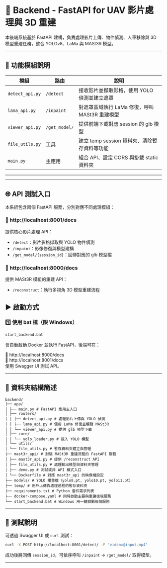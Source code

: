 # 🧠 Backend - FastAPI for UAV 影片處理與 3D 重建
本後端系統基於 FastAPI 建構，負責處理影片上傳、物件偵測、人車移除與 3D 模型重建任務，整合 YOLOv8、LaMa 與 MASt3R 模型。

---

## 🔧 功能模組說明

| 模組 | 路由 | 說明 |
|------|------|------|
| `detect_api.py` | `/detect` | 接收影片並擷取影格，使用 YOLO 偵測並建立遮罩 |
| `lama_api.py` | `/inpaint` | 對遮罩區域執行 LaMa 修復，呼叫 MASt3R 重建模型 |
| `viewer_api.py` | `/get_model/` | 提供前端下載對應 session 的 glb 模型 |
| `file_utils.py` | 工具 | 建立 temp session 資料夾、清除暫存資料等功能 |
| `main.py` | 主應用 | 組合 API、設定 CORS 與掛載 static 資料夾 |

---


---

## 🌐 API 測試入口

本系統包含兩個 FastAPI 服務，分別對應不同處理模組：

### 📍 http://localhost:8001/docs  
提供核心影片處理 API：
- `/detect`：影片影格擷取與 YOLO 物件偵測
- `/inpaint`：影像修復與模型建構
- `/get_model/{session_id}`：回傳對應的 glb 模型檔

### 📍 http://localhost:8000/docs  
提供 MASt3R 模組的重建 API：
- `/reconstruct`：執行多視角 3D 模型重建流程


## ▶️ 啟動方式

### 1️⃣ 使用 bat 檔（限 Windows）

```bash
start_backend.bat
```

會自動啟動 Docker 並執行 FastAPI，後端可在：

📍 http://localhost:8000/docs  
📍 http://localhost:8001/docs  
使用 Swagger UI 測試 API。

---

## 📁 資料夾結構簡述

```
backend/
├── app/
│ ├── main.py # FastAPI 應用主入口
│ ├── routers/
│ │ ├── detect_api.py # 處理影片上傳與 YOLO 偵測
│ │ ├── lama_api.py # 使用 LaMa 修復並觸發 MASt3R
│ │ └── viewer_api.py # 提供 glb 模型下載
│ ├── core/
│ │ └── yolo_loader.py # 載入 YOLO 模型
│ └── utils/
│ └── file_utils.py # 暫存資料夾建立與管理
├── mast3r_api/ # 封裝 MASt3R 重建流程的 FastAPI 服務
│ ├── mast3r_api.py # 提供 /reconstruct API
│ ├── file_utils.py # 處理輸出模型與資料夾管理
│ ├── demo.py # 測試或非 API 模式入口
│ └── Dockerfile # 對應 mast3r_api 的映像檔設定
├── models/ # YOLO 權重檔（yolo8.pt, yolo10.pt, yolo11.pt）
├── temp/ # 用戶上傳與處理過程的暫存資料夾
├── requirements.txt # Python 套件需求列表
├── docker-compose.yaml # 同時啟動主要與重建後端服務
└── start_backend.bat # Windows 用一鍵啟動後端服務
```

---
## 🧪 測試說明

可透過 Swagger UI 或 `curl` 測試：

```bash
curl -X POST http://localhost:8001/detect/ -F "video=@input.mp4"
```

成功後將回傳 `session_id`，可依序呼叫 `/inpaint` → `/get_model/` 取得模型。

---